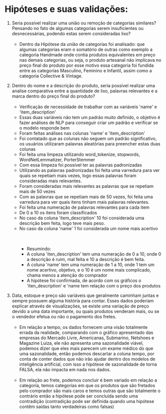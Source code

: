 # Hipóteses e suas validações:

<ol>
<li> 
Seria possível realizar uma união ou remoção de categorias similares? Pensando no fato de algumas categorias serem insuficientes ou desnecessárias, podendo estas serem consideradas lixo?
<br>
</br>
<ul>
    <li>
    Dentro da Hipótese da união de categorias foi analisado: 
    que algumas categorias eram o somatório de outras como exemplo a categoria
    Handmade onde contia produtos equivalentes em preço nas demais categorias, ou seja, o produto artesanal não implicava no
    preço final do produto por esse motivo essa categoria foi fundida entre as categorias Masculino, Feminino e Infantil, assim como a categoria Collective & Vintage.
    </li>
</ul>
</li>
<p></p>
<li>Dentro do nome e a descrição do produto, seria possível realizar uma analise comparativa entre a quantidade de lixo, palavras relevantes e a marca dentro do preço final do produto?
<br></br>
<ul>
	<li> Verificação de necessidade de trabalhar com as variáveis 'name' e 'item_description'</li>
	<li> Essas duas variáveis não tem um padrão muito definido, o objetivo é fazer análises de NLP para conseguir criar um padrão e verificar se o modelo responde bem</li>
	<li>
    Foram feitas análises nas colunas 'name' e 'item_description'
    </li>
	<li>
    Foi contatado que as colunas não seguem um padrão significativo, os usuários utilizaram palavras aleatórias para preencher estas duas colunas
    </li>
	<li>
    Foi feita uma limpeza utilizando word_tokenize, stopwords, WordNetLemmatizer, PorterStemmer
    </li>
	<li>
    Com essa limpeza foi possível ter as palavras padronizadas
    </li>
	<li>
    Utilizando as palavras padronizadas foi feita uma varredura para ver quais se repetiam mais vezes, logo essas palavras foram consideradas mais relevantes.
    </li>
	<li>
    Foram consideradas mais relevantes as palavras que se repetiam mais de 50 vezes
    </li>
	<li>
    Com as palavras que se repetiam mais de 50 vezes, foi feita uma varredura para ver quais itens tinham mais palavras relevantes.
    </li>
	<li>
    Foi feita uma numeração de palavras relevantes para cada item
    </li>
	<li>
    De 0 a 10 os itens foram classificados
    </li>
	<li>
    No caso da coluna 'item_description' 10 foi considerada uma descrição bem feita, logo teve mais peso.
    </li>
	<li>
    No caso da coluna 'name' 1 foi considerada um nome mais acertivo
    </li>
    <ul>
    <br></br>
	<li>Resumindo:
     		<li>
            A coluna 'iten_description' tem uma numeração de 0 a 10, onde 0 a descrição é ruim, mal feita e 10 a descrição é bem feita.
            </li>
     		<li>
            A coluna 'name' tem uma numeração de 1 a 10, onde 1 tem um nome acertivo, objetivo, e o 10 é um nome mais complicado, chama menos a atenção do comprador 
            </li>
		    <li>
            A hipótese foi confirmada, de acordo com os gráficos o 'iten_description' e 'name tem relação com o preço dos produtos
            </li>
    </ul>
</li>
</ul>
<p></p>
<li>Data, estoque e preço são variáveis que geralmente caminham juntas e sempre possuem alguma história para contar. Esses dados poderiam explicar através de visualizações, se existe uma variação de preço devido a uma data importante, ou quais produtos venderam mais, ou se o vendedor efetua ou não o pagamento dos fretes.
<br></br>
<ul>
    <li>
    Em relação a tempo, os dados fornecem uma visão totalmente errada da realidade, comparando com o gráfico apresentado das empresas do Mercado Livre, Americanas, Submarino, Netshoes e Magazine Luiza, ele não apresenta uma sazonalidade viável, podemos dizer que eles mais parecem um exame médico do que uma sazonalidade, então podemos descartar a coluna tempo, por conta de conter dados que não irão ajudar dentro dos modelos de inteligência artificial, com isso a hipótese de sazonalidade de torna FALSA, ela não impacta em nada nos dados.
    </li>
    <br>
    <li>
    Em relação ao frete, podemos concluir é bem variado em relação a categoria, temos categorias em que os produtos que são fretados pelo comprador são mais caros e temos outras que são totalmente o contrário então a hipótese pode ser concluída sendo uma contradição (contradição pode ser definida quando uma hipótese contêm saídas tanto verdadeiras como falsas)
    </li>
</ul>
</li>
</ol>
